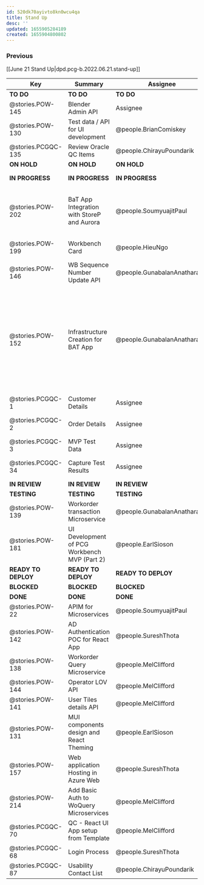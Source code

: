 ```yaml
---
id: 520dk70ayivto8kn0wcu4qa
title: Stand Up
desc: ''
updated: 1655905284189
created: 1655904800802
---
```


### Previous

[[June 21 Stand Up|dpd.pcg-b.2022.06.21.stand-up]]

| Key                 | Summary                                      | Assignee                     | Notes                                                                                                                                         | Components                         |
| ------------------- | -------------------------------------------- | ---------------------------- | --------------------------------------------------------------------------------------------------------------------------------------------- | ---------------------------------- |
| **TO DO**           | **TO DO**                                    | **TO DO**                    | **TO DO**                                                                                                                                     | **TO DO**                          |
| @stories.POW-145    | Blender Admin API                            | Assignee                     |                                                                                                                                               | Microservices and API              |
| @stories.POW-130    | Test data / API for UI development           | @people.BrianComiskey        |                                                                                                                                               | Testing; UI Front End              |
| @stories.PCGQC-135    | Review Oracle QC Items                       | @people.ChirayuPoundarik     |                                                                                                                                               | Testing; UI Front End              |
| **ON HOLD**         | **ON HOLD**                                  | **ON HOLD**                  | **ON HOLD**                                                                                                                                   | **ON HOLD**                        |
| **IN PROGRESS**     | **IN PROGRESS**                              | **IN PROGRESS**              | **IN PROGRESS**                                                                                                                               | **IN PROGRESS**                    |
| @stories.POW-202    | BaT App Integration with StoreP and Aurora   | @people.SoumyuajitPaul       | Mapping will be reviewed today and completed today                                                                                            | Integration                        |
| @stories.POW-199    | Workbench Card                               | @people.HieuNgo              | Technical review will be done                                                                                                                 | UX                                 |
| @stories.POW-146    | WB Sequence Number Update API                | @people.GunabalanAnatharajan |                                                                                                                                               | Microservices and API              |
| @stories.POW-152    | Infrastructure Creation for BAT App          | @people.GunabalanAnatharajan | Sub-task - 156 will be done today, will be moved to testing, Jason and Guna are in workshop today and tomorrow, Suresh to follow up with them |                                    |
| @stories.PCGQC-1    | Customer Details                             | Assignee                     |                                                                                                                                               |                                    |
| @stories.PCGQC-2    | Order Details                                | Assignee                     | Waiting on DB and test data                                                                                                                   |                                    |
| @stories.PCGQC-3    | MVP Test Data                                | Assignee                     |                                                                                                                                               |                                    |
| @stories.PCGQC-34   | Capture Test Results                         | Assignee                     | Waiting on DB and test data                                                                                                                   | Microservices and API              |
| **IN REVIEW**       | **IN REVIEW**                                | **IN REVIEW**                | **IN REVIEW**                                                                                                                                 | **ON HOLD**                        |
| **TESTING**         | **TESTING**                                  | **TESTING**                  | **TESTING**                                                                                                                                   | **BLOCKED**                        |
| @stories.POW-139    | Workorder transaction Microservice           | @people.GunabalanAnatharajan | Brian had access issues                                                                                                                       | Microservices and API              |
| @stories.POW-181    | UI Development of PCG Workbench MVP (Part 2) | @people.EarlSioson           | Will be tested by Brian in Dev                                                                                                                | UI Front End                       |
| **READY TO DEPLOY** | **READY TO DEPLOY**                          | **READY TO DEPLOY**          | **READY TO DEPLOY**                                                                                                                           | **BLOCKED**                        |
| **BLOCKED**         | **BLOCKED**                                  | **BLOCKED**                  | **BLOCKED**                                                                                                                                   | **BLOCKED**                        |
| **DONE**            | **DONE**                                     | **DONE**                     | **DONE**                                                                                                                                      | **DONE**                           |
| @stories.POW-22     | APIM for Microservices                       | @people.SoumyuajitPaul       |                                                                                                                                               | Microservices and API              |
| @stories.POW-142    | AD Authentication POC for React App          | @people.SureshThota          |                                                                                                                                               | Microservices and API;UI Front End |
| @stories.POW-138    | Workorder Query Microservice                 | @people.MelClifford          |                                                                                                                                               | Microservices and API              |
| @stories.POW-144    | Operator LOV API                             | @people.MelClifford          |                                                                                                                                               | Microservices and API              |
| @stories.POW-141    | User Tiles details API                       | @people.MelClifford          |                                                                                                                                               | Microservices and API              |
| @stories.POW-131    | MUI components design and React Theming      | @people.EarlSioson           |                                                                                                                                               | UI Front End;UX                    |
| @stories.POW-157    | Web application Hosting in Azure Web         | @people.SureshThota          |                                                                                                                                               |                                    |
| @stories.POW-214    | Add Basic Auth to WoQuery Microservices      | @people.MelClifford          | Converted to a subtask                                                                                                                        |                                    |
| @stories.PCGQC-70   | QC - React UI App setup from Template        | @people.MelClifford          |                                                                                                                                               | UI Front End                       |
| @stories.PCGQC-68   | Login Process                                | @people.SureshThota          |                                                                                                                                               |                                    |
| @stories.PCGQC-87   | Usability Contact List                       | @people.ChirayuPoundarik     |                                                                                                                                               |                                    |
